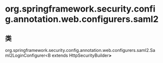 # org.springframework.security.config.annotation.web.configurers.saml2

## 类

org.springframework.security.config.annotation.web.configurers.saml2.Saml2LoginConfigurer<B extends HttpSecurityBuilder<B>>




